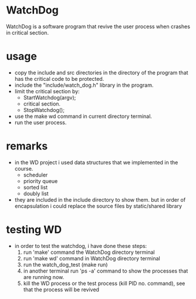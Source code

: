 # WatchDog

WatchDog is a software program that revive the user process when crashes in critical section.

# usage 
- copy the include and src directories in the directory of the program that has the critical code to be protected.
- include the "include/watch_dog.h" library in the program. 
- limit the critical section by:
     - StartWatchdog(argv);
     - critical section.
     - StopWatchdog();
- use the make wd command in current directory terminal.
- run the user process.

# remarks 
- in the WD project i used data structures that we implemented in the course.
   - scheduler 
   - priority queue
   - sorted list
   - doubly list
- they are included in the include directory to show them. but in order of encapsulation i could replace the source files by static/shared library

# testing WD 
- in order to test the watchdog, i have done these steps:
   1. run 'make' command the WatchDog directory terminal
   2. run 'make wd' command in WatchDog directory terminal
   3. run the watch_dog_test (make run)
   4. in another terminal run 'ps -a' command to show the processes that are running now.
   5. kill the WD process or the test process (kill PID no. command), see that the process will be revived